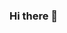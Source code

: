 ### Hi there 👋

<!--![image](https://user-images.githubusercontent.com/99762201/154407150-2d28c442-d28b-48b4-917f-b9c0fd20fe75.png)

**VanesaZF/VanesaZF** is a ✨ _special_ ✨ repository because its `README.md` (this file) appears on your GitHub profile.

Here are some ideas to get you started:

- 🔭 Soy estudiante en la Preparatoria Federal Lázaro Cárdenas
- 🌱 I’m currently learning ...
- 🤔 I’m looking for help with ...
- 💬 Ask me about ...
- 📫 How to reach me: ...
- 😄 Pronouns: ...
- ⚡ Fun fact: ...
-->
